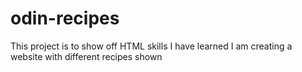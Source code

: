# odin-recipes

This project is to show off HTML skills I have learned
I am creating a website with different recipes shown
